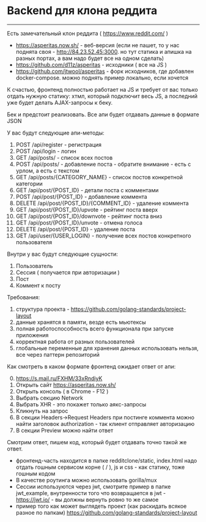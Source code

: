 # Backend для клона реддита

-----

Есть замечательный клон реддита ( <https://www.reddit.com/> )

* <https://asperitas.now.sh/> - веб-версия (если не пашет, то у нас поднята своя - http://84.23.52.45:3000. но тут статика и апишка на разных портах, а вам надо будет все на одном сделать)
* <https://github.com/d11z/asperitas> - исходники ( все на JS )
* <https://github.com/jtwool/asperitas> - форк исходников, где добавлен docker-compose. можно поднять пример локально, если хочется

К счастью, фронтенд полностью работает на JS и требует от вас только отдать нужную статику: хтмл, который подключит весь JS, а последний уже будет делать AJAX-запросы к беку.

Бек и предстоит реализовать. Все апи будет отдавать данные в формате JSON

У вас будут следующие апи-методы:

1) POST /api/register - регистрация
2) POST /api/login - логин
3) GET /api/posts/ - список всех постов
4) POST /api/posts/ - добавление поста - обратите внимание - есть с урлом, а есть с текстом
5) GET /api/posts/{CATEGORY_NAME} - список постов конкретной категории
6) GET /api/post/{POST_ID} - детали поста с комментами
7) POST /api/post/{POST_ID} - добавление коммента
8) DELETE /api/post/{POST_ID}/{COMMENT_ID} - удаление коммента
9) GET /api/post/{POST_ID}/upvote - рейтинг поста вверх
10) GET /api/post/{POST_ID}/downvote - рейтинг поста вниз
11) GET /api/post/{POST_ID}/unvote - отмена голоса 
12) DELETE /api/post/{POST_ID} - удаление поста
13) GET /api/user/{USER_LOGIN} - получение всех постов конкретного пользователя

Внутри у вас будут следующие сущности:

1) Пользователь
2) Сессия ( получается при авторизации )
3) Пост
4) Коммент к посту

Требования:

1) структура проекта - <https://github.com/golang-standards/project-layout>
2) данные хранятся в памяти, везде есть мьютексы
3) полная работоспособность всего функционала при запуске приложения
4) корректная работа от разных пользователей
5) глобальные переменные для хранения данных использовать нельзя, все через паттерн репозиторий

Как смотреть в каком формате фронтенд ожидает ответ от апи:

0) <https://s.mail.ru/FXHM/33xRndiyK>
1) Открыть сайт <https://asperitas.now.sh/>
2) Открыть консоль ( в Chrome - F12 )
3) Выбрать секцию Network
4) Выбрать XHR - это покажет только аякс-запросы
5) Кликнуть на запрос
6) В секции Headers->Request Headers при постинге коммента можно найти заголовок authorization - так клиент отправляет авторизацию
7) В секции Preview можно найти ответ

Смотрим ответ, пишем код, который будет отдавать точно такой же ответ.

* фронтенд-часть находится в папке redditclone/static, index.html надо отдать гошным сервисом корне ( / ), js и css - как статику, тоже гошным кодом
* В качестве роутинга можно использовать gorilla/mux
* Сессии используются через jwt, смотрите пример в папке jwt_example, внутренности того что возвращается в jwt - <https://jwt.io/> - вы должны вернуть ровно то же самое
* пример того как может выглядеть проект (как раскидать всякое разное по папкам) <https://github.com/golang-standards/project-layout>
